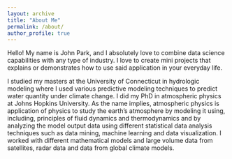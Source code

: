 ```yaml
---
layout: archive
title: "About Me"
permalink: /about/
author_profile: true
---
```


Hello! My name is John Park, and I absolutely love to combine data science capabilities with any type of industry. I love to create mini projects that explains or demonstrates how to use said application in your everyday life.

I studied my masters at the University of Connecticut in hydrologic modeling where I used various predictive modeling techniques to predict water quantity under climate change. I did my PhD in atmospheric physics at Johns Hopkins University. As the name implies, atmospheric physics is application of physics to study the earth’s atmosphere by modeling it using, including, principles of fluid dynamics and thermodynamics and by analyzing the model output data using different statistical data analysis techniques such as data mining, machine learning and data visualization. I worked with different mathematical models and large volume data from satellites, radar data and data from global climate models.


